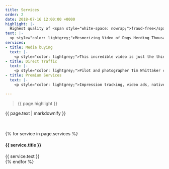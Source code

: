 ```yaml
---
title: Services
order: 2
date: 2018-07-16 12:00:00 +0000
highlight: |-
  Highest quality of <span style="white-space: nowrap;">fraud-free</span> user acquisition made simple
text: |-
  <p style="color: lightgrey;">Mesmerizing Video of Dogs Herding Thousands of Sheep Is the Most Soothing Eye Candy Ever Made Looking for something truly mind-boggling? This incredible video is just the thing, and has the added bonus of showing us just why herding dogs are so good at their jobs. Pilot and photographer Tim Whittaker captured this majestic yet soothing aerial footage of working sheepdogs doing what they do best in Rangitikei, New Zealand.</p>
services:
- title: Media buying
  text: |-
    <p style="color: lightgrey;">This incredible video is just the thing, and has the added bonus of showing us just why herding dogs are so good at their jobs.</p>
- title: Direct Traffic
  text: |-
    <p style="color: lightgrey;">Pilot and photographer Tim Whittaker captured this majestic yet soothing aerial footage of working sheepdogs doing what they do best in Rangitikei, New Zealand.</p>
- title: Premium Services
  text: |-
    <p style="color: lightgrey;">Impression tracking, video ads, native ads, full transparency - you name it, we do it for you.</p>

---
```


<div class="row">
  <div class="col-xs-12 col-sm-6">
    <blockquote><p>{{ page.highlight }}</p></blockquote>
  </div>
  <div class="col-xs-12 col-sm-6">
    {{ page.text | markdownify }}
  </div>
</div>

<div class="row u-menu-paddding" style="margin-top: 3rem;">

{% for service in page.services %}
<div class="col-xs-12 col-sm-4">
  <div class="item">
    <h4>{{ service.title }}</h4>
    {{ service.text }}
  </div>
</div>
{% endfor %}

</div>